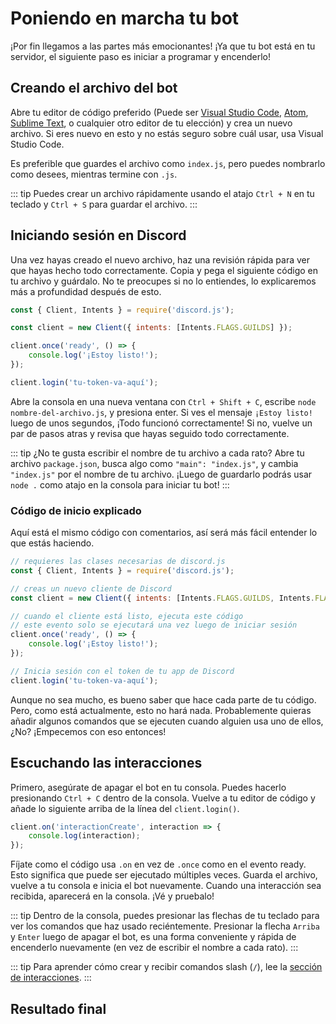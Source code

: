 # Poniendo en marcha tu bot

¡Por fin llegamos a las partes más emocionantes! ¡Ya que tu bot está en tu servidor, el siguiente paso es iniciar a programar y encenderlo!

## Creando el archivo del bot

Abre tu editor de código preferido (Puede ser [Visual Studio Code](https://code.visualstudio.com/), [Atom](https://atom.io/), [Sublime Text](https://www.sublimetext.com/), o cualquier otro editor de tu elección) y crea un nuevo archivo. Si eres nuevo en esto y no estás seguro sobre cuál usar, usa Visual Studio Code.

Es preferible que guardes el archivo como `index.js`, pero puedes nombrarlo como desees, mientras termine con `.js`.

::: tip
Puedes crear un archivo rápidamente usando el atajo `Ctrl + N` en tu teclado y `Ctrl + S` para guardar el archivo.
:::

## Iniciando sesión en Discord

Una vez hayas creado el nuevo archivo, haz una revisión rápida para ver que hayas hecho todo correctamente. Copia y pega el siguiente código en tu archivo y guárdalo. No te preocupes si no lo entiendes, lo explicaremos más a profundidad después de esto.


```js
const { Client, Intents } = require('discord.js');

const client = new Client({ intents: [Intents.FLAGS.GUILDS] });

client.once('ready', () => {
	console.log('¡Estoy listo!');
});

client.login('tu-token-va-aquí');
```

Abre la consola en una nueva ventana con `Ctrl + Shift + C`, escribe `node nombre-del-archivo.js`, y presiona enter. Si ves el mensaje `¡Estoy listo!` luego de unos segundos, ¡Todo funcionó correctamente! Si no, vuelve un par de pasos atras y revisa que hayas seguido todo correctamente.


::: tip
¿No te gusta escribir el nombre de tu archivo a cada rato? Abre tu archivo `package.json`, busca algo como `"main": "index.js"`, y cambia `"index.js"` por el nombre de tu archivo. ¡Luego de guardarlo podrás usar `node .` como atajo en la consola para iniciar tu bot!
:::

### Código de inicio explicado

Aquí está el mismo código con comentarios, así será más fácil entender lo que estás haciendo.
```js
// requieres las clases necesarias de discord.js
const { Client, Intents } = require('discord.js');

// creas un nuevo cliente de Discord
const client = new Client({ intents: [Intents.FLAGS.GUILDS, Intents.FLAGS.GUILD_MESSAGES] });

// cuando el cliente está listo, ejecuta este código
// este evento solo se ejecutará una vez luego de iniciar sesión
client.once('ready', () => {
	console.log('¡Estoy listo!');
});

// Inicia sesión con el token de tu app de Discord
client.login('tu-token-va-aquí');
```

Aunque no sea mucho, es bueno saber que hace cada parte de tu código. Pero, como está actualmente, esto no hará nada. Probablemente quieras añadir algunos comandos que se ejecuten cuando alguien usa uno de ellos, ¿No? ¡Empecemos con eso entonces!

## Escuchando las interacciones

Primero, asegúrate de apagar el bot en tu consola. Puedes hacerlo presionando `Ctrl + C` dentro de la consola. Vuelve a tu editor de código y añade lo siguiente arriba de la línea del `client.login()`.

```js
client.on('interactionCreate', interaction => {
	console.log(interaction);
});
```

Fíjate como el código usa `.on` en vez de `.once` como en el evento ready. Esto significa que puede ser ejecutado múltiples veces. Guarda el archivo, vuelve a tu consola e inicia el bot nuevamente. Cuando una interacción sea recibida, aparecerá en la consola. ¡Vé y pruebalo!

::: tip
Dentro de la consola, puedes presionar las flechas de tu teclado para ver los comandos que haz usado reciéntemente. Presionar la flecha `Arriba` y `Enter` luego de apagar el bot, es una forma conveniente y rápida de encenderlo nuevamente (en vez de escribir el nombre a cada rato).
:::

::: tip
Para aprender cómo crear y recibir comandos slash (`/`), lee la [sección de interacciones](/interactions/registering-slash-commands.md).
:::

## Resultado final

<ResultingCode path="creating-your-bot/up-and-running" />
